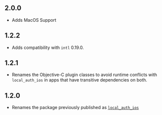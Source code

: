 ## 2.0.0

- Adds MacOS Support

## 1.2.2

- Adds compatibility with `intl` 0.19.0.

## 1.2.1

- Renames the Objective-C plugin classes to avoid runtime conflicts with
  `local_auth_ios` in apps that have transitive dependencies on both.

## 1.2.0

- Renames the package previously published as [`local_auth_ios`](https://pub.dev/packages/local_auth_ios)
